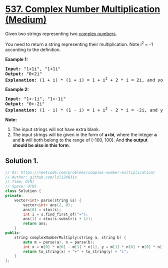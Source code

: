 # [537. Complex Number Multiplication (Medium)](https://leetcode.com/problems/complex-number-multiplication/)

<p>
Given two strings representing two <a href="https://en.wikipedia.org/wiki/Complex_number">complex numbers</a>.</p>

<p>
You need to return a string representing their multiplication. Note i<sup>2</sup> = -1 according to the definition.
</p>

<p><b>Example 1:</b><br>
</p><pre><b>Input:</b> "1+1i", "1+1i"
<b>Output:</b> "0+2i"
<b>Explanation:</b> (1 + i) * (1 + i) = 1 + i<sup>2</sup> + 2 * i = 2i, and you need convert it to the form of 0+2i.
</pre>
<p></p>

<p><b>Example 2:</b><br>
</p><pre><b>Input:</b> "1+-1i", "1+-1i"
<b>Output:</b> "0+-2i"
<b>Explanation:</b> (1 - i) * (1 - i) = 1 + i<sup>2</sup> - 2 * i = -2i, and you need convert it to the form of 0+-2i.
</pre>
<p></p>

<p><b>Note:</b>
</p><ol>
<li>The input strings will not have extra blank.</li>
<li>The input strings will be given in the form of <b>a+bi</b>, where the integer <b>a</b> and <b>b</b> will both belong to the range of [-100, 100]. And <b>the output should be also in this form</b>.</li>
</ol>
<p></p>

## Solution 1.

```cpp
// OJ: https://leetcode.com/problems/complex-number-multiplication/
// Author: github.com/lzl124631x
// Time: O(N)
// Space: O(N)
class Solution {
private:
    vector<int> parse(string &s) {
        vector<int> ans(2, 0);
        ans[0] = stoi(s);
        int i = s.find_first_of("+");
        ans[1] = stoi(s.substr(i + 1));
        return ans;
    }
public:
    string complexNumberMultiply(string a, string b) {
        auto m = parse(a), n = parse(b);
        int x = m[0] * n[0] - m[1] * n[1], y = m[1] * n[0] + m[0] * n[1];
        return to_string(x) + "+" + to_string(y) + "i";
    }
};
```
